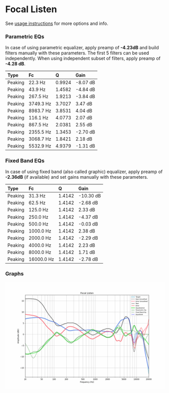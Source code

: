 # Focal Listen
See [usage instructions](https://github.com/jaakkopasanen/AutoEq#usage) for more options and info.

### Parametric EQs
In case of using parametric equalizer, apply preamp of **-4.23dB** and build filters manually
with these parameters. The first 5 filters can be used independently.
When using independent subset of filters, apply preamp of **-4.28 dB**.

| Type    | Fc        |      Q | Gain     |
|:--------|:----------|:-------|:---------|
| Peaking | 22.3 Hz   | 0.9924 | -8.07 dB |
| Peaking | 43.9 Hz   | 1.4582 | -4.84 dB |
| Peaking | 267.5 Hz  | 1.9213 | -3.84 dB |
| Peaking | 3749.3 Hz | 3.7027 | 3.47 dB  |
| Peaking | 8983.7 Hz | 3.8531 | 4.04 dB  |
| Peaking | 116.1 Hz  | 4.0773 | 2.07 dB  |
| Peaking | 867.5 Hz  | 2.0381 | 2.55 dB  |
| Peaking | 2355.5 Hz | 1.3453 | -2.70 dB |
| Peaking | 3068.7 Hz | 1.8421 | 2.18 dB  |
| Peaking | 5532.9 Hz | 4.9379 | -1.31 dB |

### Fixed Band EQs
In case of using fixed band (also called graphic) equalizer, apply preamp of **-2.36dB**
(if available) and set gains manually with these parameters.

| Type    | Fc         |      Q | Gain      |
|:--------|:-----------|:-------|:----------|
| Peaking | 31.3 Hz    | 1.4142 | -10.30 dB |
| Peaking | 62.5 Hz    | 1.4142 | -2.68 dB  |
| Peaking | 125.0 Hz   | 1.4142 | 2.33 dB   |
| Peaking | 250.0 Hz   | 1.4142 | -4.37 dB  |
| Peaking | 500.0 Hz   | 1.4142 | -0.03 dB  |
| Peaking | 1000.0 Hz  | 1.4142 | 2.38 dB   |
| Peaking | 2000.0 Hz  | 1.4142 | -2.29 dB  |
| Peaking | 4000.0 Hz  | 1.4142 | 2.23 dB   |
| Peaking | 8000.0 Hz  | 1.4142 | 1.71 dB   |
| Peaking | 16000.0 Hz | 1.4142 | -2.78 dB  |

### Graphs
![](./Focal%20Listen.png)